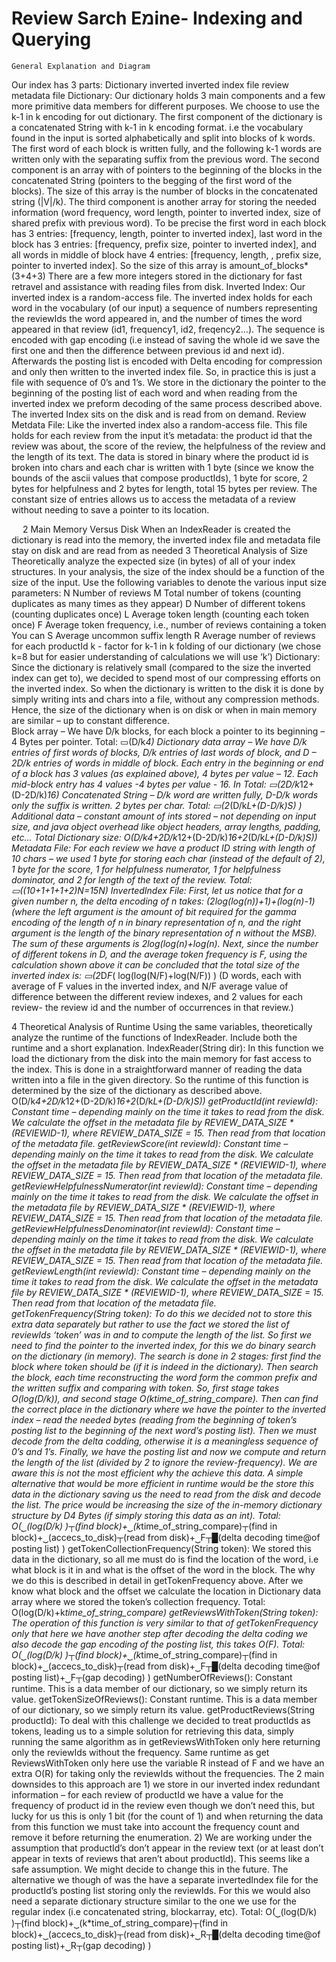 # Review Sarch Eמine- Indexing and Querying

	General Explanation and Diagram
Our index has 3 parts:
	Dictionary
	inverted inverted index file
	review metadata file
Dictionary:
Our dictionary holds 3 main components and a few more primitive data members for different purposes. We choose to use the k-1 in k encoding for out dictionary. 
	The first component of the dictionary is a concatenated String with k-1 in k encoding format. i.e the vocabulary found in the input is sorted alphabetically and split into blocks of k words. The first word of each block is written fully, and the following k-1 words are written only with the separating suffix from the previous word. 
	The second component is an array with of pointers to the beginning of the blocks in the concatenated String (pointers to the begging of the first word of the blocks). The size of this array is the number of blocks in the concatenated string (|V|/k). 
	The third component is another array for storing the needed information (word frequency, word length, pointer to inverted index, size of shared prefix with previous word). To be precise the first word in each block has 3 entries: [frequency, length, pointer to inverted index], last word in the block has 3 entries: [frequency, prefix size, pointer to inverted index], and all words in middle of block have 4 entries:  [frequency, length, , prefix size, pointer to inverted index]. So the size of this array is amount_of_blocks*(3+4+3)
	There are a few more integers stored in the dictionary for fast retravel and assistance with reading files from disk.
Inverted Index:
Our inverted index is a random-access file. The inverted index holds for each word in the vocabulary (of our input) a sequence of numbers representing the reviewIds the word appeared in, and the number of times the word appeared in that review (id1, frequency1, id2, freqency2…). The sequence is encoded with gap encoding (i.e instead of saving the whole id we save the first one and then the difference between previous id and next id). Afterwards the posting list is encoded with Delta encoding for compression and only then written to the inverted index file. So, in practice this is just a file with sequence of 0’s and 1’s. We store in the dictionary the pointer to the beginning of the posting list of each word and when reading from the inverted index we preform decoding of the same process described above. The inverted Index sits on the disk and is read from on demand.
Review Metdata File:
 Like the inverted index also a random-access file. This file holds for each review from the input it’s metadata: the product id that the review was about, the score of the review, the helpfulness of the review and the length of its text. The data is stored in binary where the product id is broken into chars and each char is written with 1 byte (since we know the bounds of the ascii values that compose productIds), 1 byte for score, 2 bytes for helpfulness and 2 bytes for length, total 15 bytes per review. The constant size of entries allows us to access the metadata of a review without needing to save a pointer to its location.

 
2	Main Memory Versus Disk
When an IndexReader is created the dictionary is read into the memory, the inverted index file and metadata file stay on disk and are read from as needed
3	Theoretical Analysis of Size
Theoretically analyze the expected size (in bytes) of all of your index structures. In your analysis, the size of the index should be a function of the size of the input. Use the following variables to denote the various input size parameters:
N Number of reviews
M Total number of tokens (counting duplicates as many times as they appear)
D Number of different tokens (counting duplicates once)
L Average token length (counting each token once)
F Average token frequency, i.e., number of reviews containing a token You can S Average uncommon suffix length
R Average number of reviews for each productId
k - factor for k-1 in k folding of our dictionary (we chose k=8 but for easier understanding of calculations we will use ‘k’)
Dictionary:
Since the dictionary is relatively small (compared to the size the inverted index can get to), we decided to spend most of our compressing efforts on the inverted index. So when the dictionary is written to the disk it is done by simply writing ints and chars into a file, without any compression methods. Hence, the size of the dictionary when is on disk or when in main memory are similar – up to constant difference.  
Block array – We have D/k blocks, for each block a pointer to its beginning – 4 Bytes per pointer. Total:  ▭(D/k*4)
Dictionary data array – We have D/k entries of first words of blocks, D/k entries of last words of block, and D – 2D/k entries of words in middle of block. Each entry in the beginning or end of a block has 3 values (as explained above), 4 bytes per value – 12. Each mid-block entry has 4 values -4 bytes per value  - 16. In Total: ▭(2D/k*12+(D-2D/k)*16)
Concatenated String – D/k word are written fully, D-D/k words only the suffix is written. 2 bytes per char. Total: ▭(2*(D/k*L+(D-D/k)*S) )
Additional data – constant amount of ints stored – not depending on input size, and java object overhead like object headers, array lengths, padding, etc…
Total Dictionary size:
 O(D/k*4+2D/k*12+(D-2D/k)*16+2*(D/k*L+(D-D/k)*S))
Metadata File:
For each review we have a product ID string with length of 10 chars – we used 1 byte for storing each char (instead of the default of 2), 1 byte for the score, 1 for helpfulness numerator, 1 for helpfulness dominator, and 2 for length of the text of the review. Total: ▭((10+1+1+1+2)*N=15N) 
InvertedIndex File:
First, let us notice that for a given number n, the delta encoding of n takes: (2*log(log(n))+1)+(log(n)-1) (where the left argument is the amount of bit required for the gamma encoding of the length of n in binary representation of n, and the right argument is the length of the binary representation of n without the MSB). The sum of these arguments is 2*log(log(n)+log(n). Next, since the number of different tokens in D, and the average token frequency is F, using the calculation shown above it can be concluded that the total size of the inverted index is:
 ▭(2*D*F*( log(log(N/F)+log(N/F)) ) 
(D words, each with average of F values in the inverted index, and N/F average value of difference between the different review indexes, and 2 values for each review- the review id and the number of occurrences in that review.)

4	Theoretical Analysis of Runtime
Using the same variables, theoretically analyze the runtime of the functions of IndexReader. Include both the runtime and a short explanation.
	IndexReader(String dir):
In this function we load the dictionary from the disk into the main memory for fast access to the index. This is done in a straightforward manner of reading the data written into a file in the given directory. So the runtime of this function is determined by the size of the dictionary as described above. O(D/k*4+2D/k*12+(D-2D/k)*16+2*(D/k*L+(D-D/k)*S))
	getProductId(int reviewId):
Constant time – depending mainly on the time it takes to read from the disk. 
We calculate the offset in the metadata file by REVIEW_DATA_SIZE * (REVIEWID-1), where REVIEW_DATA_SIZE = 15. Then read from that location of the metadata file.
	getReviewScore(int reviewId):
Constant time – depending mainly on the time it takes to read from the disk.
We calculate the offset in the metadata file by REVIEW_DATA_SIZE * (REVIEWID-1), where REVIEW_DATA_SIZE = 15. Then read from that location of the metadata file.
	getReviewHelpfulnessNumerator(int reviewId):
Constant time – depending mainly on the time it takes to read from the disk.
We calculate the offset in the metadata file by REVIEW_DATA_SIZE * (REVIEWID-1), where REVIEW_DATA_SIZE = 15. Then read from that location of the metadata file.
	getReviewHelpfulnessDenominator(int reviewId):
Constant time – depending mainly on the time it takes to read from the disk.
We calculate the offset in the metadata file by REVIEW_DATA_SIZE * (REVIEWID-1), where REVIEW_DATA_SIZE = 15. Then read from that location of the metadata file.
	getReviewLength(int reviewId):
Constant time – depending mainly on the time it takes to read from the disk.
We calculate the offset in the metadata file by REVIEW_DATA_SIZE * (REVIEWID-1), where REVIEW_DATA_SIZE = 15. Then read from that location of the metadata file.
	getTokenFrequency(String token):
To do this we decided not to store this extra data separately but rather to use the fact we stored the list of reviewIds ‘token’ was in and to compute the length of the list. So first we need to find the pointer to the inverted index, for this we do binary search on the dictionary (in memory). The search is done in 2 stages: first find the block where token should be (if it is indeed in the dictionary). Then search the block, each time reconstructing the word form the common prefix and the written suffix and comparing with token. So, first stage takes O(log(D/k)), and second stage O(k*time_of_string_compare). Then can find the correct place in the dictionary where we have the pointer to the inverted index – read the needed bytes (reading from the beginning of token’s posting list to the beginning of the next word’s posting list). Then we must decode from the delta codding, otherwise it is a meaningless sequence of 0’s and 1’s. Finally, we have the posting list and now we compute and return the length of the list (divided by 2 to ignore the review-frequency). 
*We are aware this is not the most efficient why the achieve this data. A simple alternative that would be more efficient in runtime would be the store this data in the dictionary saving us the need to read from the disk and decode the list. The price would be increasing the size of the in-memory dictionary structure by D*4 Bytes (if simply storing this data as an int).
Total: O(⏟(log⁡(D/k) )┬(find block)+⏟(k*time_of_string_compare)┬(find in block)+⏟(accecs_to_disk)┬(read from disk)+⏟F┬█(delta decoding time@of posting list) ) 
	getTokenCollectionFrequency(String token):
We stored this data in the dictionary, so all me must do is find the location of the word, i.e what block is it in and what is the offset of the word in the block. The why we do this is described in detail in getTokenFrequency above. After we know what block and the offset we calculate the location in Dictionary data array where we stored the token’s collection frequency.
Total: O(log⁡(D/k)+k*time_of_string_compare) 
	getReviewsWithToken(String token):
The operation of this function is very similar to that of getTokenFrequency only that here we have another step after decoding the delta coding we also decode the gap encoding of the posting list, this takes O(F). 
Total:  O(⏟(log⁡(D/k) )┬(find block)+⏟(k*time_of_string_compare)┬(find in block)+⏟(accecs_to_disk)┬(read from disk)+⏟F┬█(delta decoding time@of posting list)+⏟F┬(gap decoding) )
	getNumberOfReviews():
Constant runtime. This is a data member of our dictionary, so we simply return its value.
	getTokenSizeOfReviews():
Constant runtime. This is a data member of our dictionary, so we simply return its value.
	getProductReviews(String productId):
To deal with this challenge we decided to treat productIds as tokens, leading us to a simple solution for retrieving this data, simply running the same algorithm as in getReviewsWithToken only here returning only the reviewIds without the frequency. Same runtime as get ReviewsWithToken only here use the variable R instead of F and we have an extra O(R) for taking only the reviewIds without the frequencies. 
The 2 main downsides to this approach are 1) we store in our inverted index redundant information – for each review of productId we have a value for the frequency of product id in the review even though we don’t need this, but lucky for us this is only 1 bit (for the count of 1) and when returning the data from this function we must take into account the frequency count and remove it before returning the enumeration. 2) We are working under the assumption that productId’s don’t appear in the review text (or at least don’t appear in texts of reviews that aren’t about productId). This seems like a safe assumption.
We might decide to change this in the future. The alternative we though of was the have a separate invertedIndex file for the productId’s posting list storing only the reviewIds. For this we would also need a separate dictionary structure similar to the one we use for the regular index (i.e concatenated string, blockarray, etc).
Total: O(⏟(log⁡(D/k) )┬(find block)+⏟(k*time_of_string_compare)┬(find in block)+⏟(accecs_to_disk)┬(read from disk)+⏟R┬█(delta decoding time@of posting list)+⏟R┬(gap decoding) )

